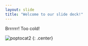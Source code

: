 ```yaml
---
layout: slide
title: "Welcome to our slide deck!"
---
```


Brrrrrr! Too cold!

![poptocat2](https://octodex.github.com/images/poptocat_v2.png)
{: .center}
